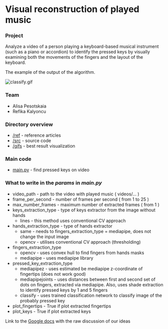 # Visual reconstruction of played music

### Project
Analyze a video of a person playing a keyboard-based musical instrument (such as a piano or accordion) to identify the pressed keys by visually examining both the movements of the fingers and the layout of the keyboard.


The example of the output of the algorithm.

![classify.gif](gifs/classify.gif)

### Team
- Alisa Pesotskaia
- Refika Kalyoncu

### Directory overview

* [/ref](https://github.com/allythe/PianoPressedKeysDetection/tree/main/ref) - reference articles
* [/src](https://github.com/allythe/PianoPressedKeysDetection/tree/main/src) - source code
* [/gifs](https://github.com/allythe/PianoPressedKeysDetection/tree/main/videos) - best result visualization

### Main code

* [main.py](https://github.com/allythe/PianoPressedKeysDetection/blob/main/main.py) - find pressed keys on video

### What to write in the ***params*** in ***main.py***
* video_path - path to the video with played music ( videos/... )
* frame_per_second - number of frames per second ( from 1 to 25 )
* max_number_frames - maximum number of extracted frames ( from 1 )
* keys_extraction_type - type of keys extractor from the image without hands
  * lines - this method uses conventional CV approach 
* hands_extraction_type - type of hands extractor 
  * same - needs to fingers_extraction_type = mediapipe, does not change the input image
  * opencv - utilises conventional CV approach (thresholding)
* fingers_extraction_type
  * opencv - uses convex hull to find fingers from hands masks
  * mediapipe - uses mediapipe library 
* pressed_key_extraction_type
  * mediapipez - uses estimated be mediapipe z-coordinate of fingertips (does not work good)
  * mediapipejoints - uses distances between first and second set of dots on fingers, extracted via mediapipe. Also, uses shade extraction to identify pressed keys by 1 and 5 fingers
  * classify - uses trained classification network to classify image of the probably pressed key
* plot_fingertips - True if plot extracted fingertips
* plot_keys - True if plot extracted keys 


Link to the [Google docs](https://docs.google.com/document/d/1feF4ccT7vdFtKw7OuJex0GS3QpIQq3dwpXOVX01vnfY/edit?tab=t.0) with the raw discussion of our ideas

